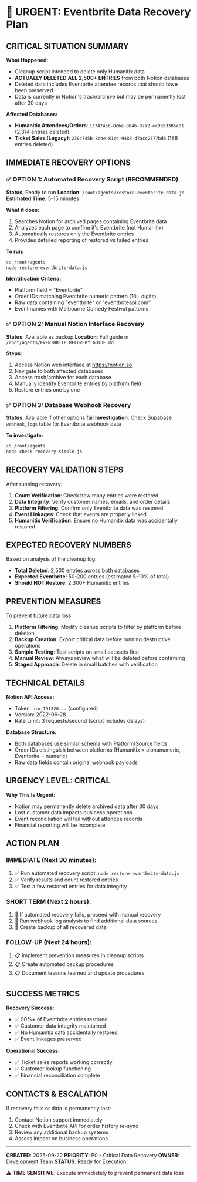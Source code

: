 # 🚨 URGENT: Eventbrite Data Recovery Plan

## CRITICAL SITUATION SUMMARY

**What Happened:**
- Cleanup script intended to delete only Humanitix data
- **ACTUALLY DELETED ALL 2,500+ ENTRIES** from both Notion databases
- Deleted data includes Eventbrite attendee records that should have been preserved
- Data is currently in Notion's trash/archive but may be permanently lost after 30 days

**Affected Databases:**
- **Humanitix Attendees/Orders**: `1374745b-8cbe-804b-87a2-ec93b3385e01` (2,314 entries deleted)
- **Ticket Sales (Legacy)**: `2304745b-8cbe-81cd-9483-d7acc2377bd6` (186 entries deleted)

## IMMEDIATE RECOVERY OPTIONS

### ✅ OPTION 1: Automated Recovery Script (RECOMMENDED)

**Status**: Ready to run
**Location**: `/root/agents/restore-eventbrite-data.js`
**Estimated Time**: 5-15 minutes

**What it does:**
1. Searches Notion for archived pages containing Eventbrite data
2. Analyzes each page to confirm it's Eventbrite (not Humanitix)
3. Automatically restores only the Eventbrite entries
4. Provides detailed reporting of restored vs failed entries

**To run:**
```bash
cd /root/agents
node restore-eventbrite-data.js
```

**Identification Criteria:**
- Platform field = "Eventbrite"
- Order IDs matching Eventbrite numeric pattern (10+ digits)
- Raw data containing "eventbrite" or "eventbriteapi.com"
- Event names with Melbourne Comedy Festival patterns

### ✅ OPTION 2: Manual Notion Interface Recovery

**Status**: Available as backup
**Location**: Full guide in `/root/agents/EVENTBRITE_RECOVERY_GUIDE.md`

**Steps:**
1. Access Notion web interface at https://notion.so
2. Navigate to both affected databases
3. Access trash/archive for each database
4. Manually identify Eventbrite entries by platform field
5. Restore entries one by one

### ✅ OPTION 3: Database Webhook Recovery

**Status**: Available if other options fail
**Investigation**: Check Supabase `webhook_logs` table for Eventbrite webhook data

**To investigate:**
```bash
cd /root/agents
node check-recovery-simple.js
```

## RECOVERY VALIDATION STEPS

After running recovery:

1. **Count Verification**: Check how many entries were restored
2. **Data Integrity**: Verify customer names, emails, and order details
3. **Platform Filtering**: Confirm only Eventbrite data was restored
4. **Event Linkages**: Check that events are properly linked
5. **Humanitix Verification**: Ensure no Humanitix data was accidentally restored

## EXPECTED RECOVERY NUMBERS

Based on analysis of the cleanup log:
- **Total Deleted**: 2,500 entries across both databases
- **Expected Eventbrite**: 50-200 entries (estimated 5-10% of total)
- **Should NOT Restore**: 2,300+ Humanitix entries

## PREVENTION MEASURES

To prevent future data loss:

1. **Platform Filtering**: Modify cleanup scripts to filter by platform before deletion
2. **Backup Creation**: Export critical data before running destructive operations
3. **Sample Testing**: Test scripts on small datasets first
4. **Manual Review**: Always review what will be deleted before confirming
5. **Staged Approach**: Delete in small batches with verification

## TECHNICAL DETAILS

**Notion API Access:**
- Token: `ntn_191320...` (configured)
- Version: 2022-06-28
- Rate Limit: 3 requests/second (script includes delays)

**Database Structure:**
- Both databases use similar schema with Platform/Source fields
- Order IDs distinguish between platforms (Humanitix = alphanumeric, Eventbrite = numeric)
- Raw data fields contain original webhook payloads

## URGENCY LEVEL: CRITICAL

**Why This Is Urgent:**
- Notion may permanently delete archived data after 30 days
- Lost customer data impacts business operations
- Event reconciliation will fail without attendee records
- Financial reporting will be incomplete

## ACTION PLAN

### IMMEDIATE (Next 30 minutes):
1. ✅ Run automated recovery script: `node restore-eventbrite-data.js`
2. ✅ Verify results and count restored entries
3. ✅ Test a few restored entries for data integrity

### SHORT TERM (Next 2 hours):
1. 🔄 If automated recovery fails, proceed with manual recovery
2. 🔄 Run webhook log analysis to find additional data sources
3. 🔄 Create backup of all recovered data

### FOLLOW-UP (Next 24 hours):
1. 📋 Implement prevention measures in cleanup scripts
2. 📋 Create automated backup procedures
3. 📋 Document lessons learned and update procedures

## SUCCESS METRICS

**Recovery Success:**
- ✅ 90%+ of Eventbrite entries restored
- ✅ Customer data integrity maintained
- ✅ No Humanitix data accidentally restored
- ✅ Event linkages preserved

**Operational Success:**
- ✅ Ticket sales reports working correctly
- ✅ Customer lookup functioning
- ✅ Financial reconciliation complete

## CONTACTS & ESCALATION

If recovery fails or data is permanently lost:
1. Contact Notion support immediately
2. Check with Eventbrite API for order history re-sync
3. Review any additional backup systems
4. Assess impact on business operations

---

**CREATED**: 2025-09-22
**PRIORITY**: P0 - Critical Data Recovery
**OWNER**: Development Team
**STATUS**: Ready for Execution

⚠️ **TIME SENSITIVE**: Execute immediately to prevent permanent data loss